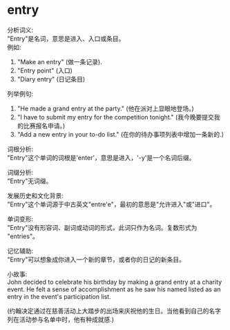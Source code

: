 # entry

分析词义:  
"Entry"是名词，意思是进入、入口或条目。  
例如:

  

1.  "Make an entry" (做一条记录).
2.  "Entry point" (入口)
3.  "Diary entry" (日记条目)

  

列举例句:

  

1.  "He made a grand entry at the party." (他在派对上显眼地登场。)
2.  "I have to submit my entry for the competition tonight." (我今晚要提交我的比赛报名申请。)
3.  "Add a new entry in your to-do list." (在你的待办事项列表中增加一条新的.)

  

词根分析:  
"Entry"这个单词的词根是'enter'，意思是进入，'-y'是一个名词后缀。

  

词缀分析:  
"Entry"无词缀。

  

发展历史和文化背景:  
"Entry"这个单词源于中古英文"entre'e"，最初的意思是"允许进入"或"进口"。

  

单词变形:  
"Entry"没有形容词、副词或动词的形式，此词只作为名词。复数形式为 "entries"。

  

记忆辅助:  
"Entry"可以想象成你进入一个新的章节，或者你的日记的新条目。

  

小故事:  
John decided to celebrate his birthday by making a grand entry at a charity event. He felt a sense of accomplishment as he saw his named listed as an entry in the event's participation list.

  

(约翰决定通过在慈善活动上大踏步的出场来庆祝他的生日。当他看到自己的名字列在活动参与名单中时，他有种成就感.)
